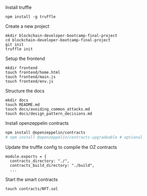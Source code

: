 Install truffle

```
npm install -g truffle
```

Create a new project

```
mkdir blockchain-developer-bootcamp-final-project
cd blockchain-developer-bootcamp-final-project
git init
truffle init
```

Setup the frontend

```
mkdir frontend
touch frontend/home.html
touch frontend/main.js
touch frontend/env.js
```

Structure the docs

```
mkdir docs
touch README.md
touch docs/avoiding_common_attacks.md
touch docs/design_pattern_decisions.md
```

Install openzeppelin contracts

```sh
npm install @openzeppelin/contracts
# npm install @openzeppelin/contracts-upgradeable # optional
```

Update the truffle config to compile the OZ contracts

```
module.exports = {
  contracts_directory: "./",
  contracts_build_directory: "./build",
  ...
```

Start the smart contracts

```
touch contracts/NFT.sol
```
